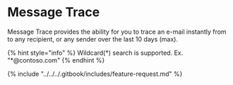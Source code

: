# Message Trace

Message Trace provides the ability for you to trace an e-mail instantly from to any recipient, or any sender over the last 10 days (max).

{% hint style="info" %}
Wildcard(\*) search is supported. Ex. "\*@contoso.com"
{% endhint %}



{% include "../../../.gitbook/includes/feature-request.md" %}
